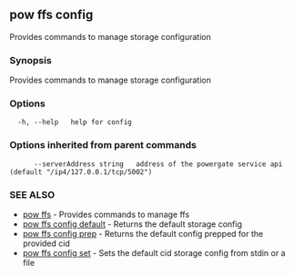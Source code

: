 ## pow ffs config

Provides commands to manage storage configuration

### Synopsis

Provides commands to manage storage configuration

### Options

```
  -h, --help   help for config
```

### Options inherited from parent commands

```
      --serverAddress string   address of the powergate service api (default "/ip4/127.0.0.1/tcp/5002")
```

### SEE ALSO

* [pow ffs](pow_ffs.md)	 - Provides commands to manage ffs
* [pow ffs config default](pow_ffs_config_default.md)	 - Returns the default storage config
* [pow ffs config prep](pow_ffs_config_prep.md)	 - Returns the default config prepped for the provided cid
* [pow ffs config set](pow_ffs_config_set.md)	 - Sets the default cid storage config from stdin or a file

